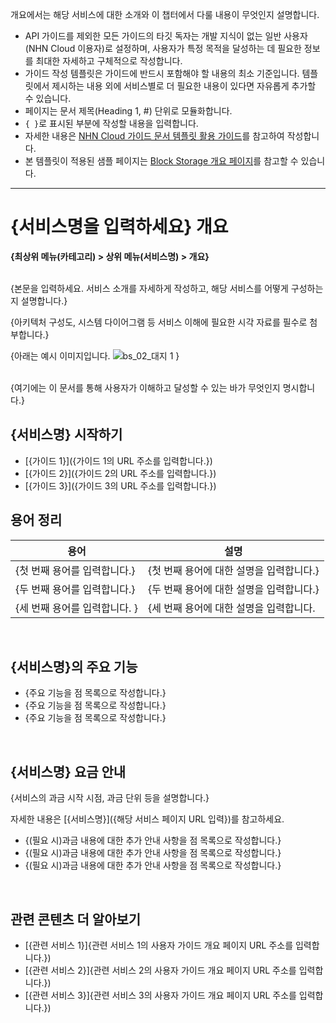 개요에서는 해당 서비스에 대한 소개와 이 챕터에서 다룰 내용이 무엇인지 설명합니다.

* API 가이드를 제외한 모든 가이드의 타깃 독자는 개발 지식이 없는 일반 사용자(NHN Cloud 이용자)로 설정하며, 사용자가 특정 목적을 달성하는 데 필요한 정보를 최대한 자세하고 구체적으로 작성합니다.
* 가이드 작성 템플릿은 가이드에 반드시 포함해야 할 내용의 최소 기준입니다. 템플릿에서 제시하는 내용 외에 서비스별로 더 필요한 내용이 있다면 자유롭게 추가할 수 있습니다.
* 페이지는 문서 제목(Heading 1, #) 단위로 모듈화합니다.
* `{ }`로 표시된 부분에 작성할 내용을 입력합니다.
* 자세한 내용은 [NHN Cloud 가이드 문서 템플릿 활용 가이드](https://nhnent.dooray.com/share/pages/zzvZY-57RG6imxkuc_-blA)를 참고하여 작성합니다.
* 본 템플릿이 적용된 샘플 페이지는 [Block Storage 개요 페이지](https://docs.alpha-nhncloud.com/ko/Open%20Source/TW/ko/overview/)를 참고할 수 있습니다.

--- 

# {서비스명을 입력하세요} 개요

<!--문서의 각 페이지는 위 문서 제목(Heading 1, #) 단위로 모듈화합니다. 문서 제목(Heading 1)은 페이지당 1번만 사용할 수 있습니다.-->

**{최상위 메뉴(카테고리) > 상위 메뉴(서비스명) > 개요}**

<!--문서의 제목 바로 아랫줄에 평문에 볼드체를 적용한 스타일로 사용자 가이드 내에서 현재 페이지까지의 경로를 작성합니다.  -->
<!--예: **Network > Load Balancer > Load Balancer 개요**  -->
<br>
{본문을 입력하세요. 서비스 소개를 자세하게 작성하고, 해당 서비스를 어떻게 구성하는지 설명합니다.}

{아키텍처 구성도, 시스템 다이어그램 등 서비스 이해에 필요한 시각 자료를 필수로 첨부합니다.}

{아래는 예시 이미지입니다.
![bs_02_대지 1](https://github.com/user-attachments/assets/b6cd4a1f-eeb6-4eed-962b-2020efc3cfb0)
}

<!--작성자는 편한 방법으로 초안을 그려 테크니컬 라이터에게 전달합니다. 테크니컬 라이터는 이미지 스타일 가이드에 따라 최종 이미지를 가공·제작하여 요청자에게 전달합니다. 요청자는 이미지가 의도에 맞게 제작되었는지 검토한 뒤 가이드 문서에 첨부합니다.-->

<!--서비스에 대한 간단한 소개 후 이 가이드에 대한 소개를 기재하기 전 한 줄 공백을 추가합니다.-->

<br>
{여기에는 이 문서를 통해 사용자가 이해하고 달성할 수 있는 바가 무엇인지 명시합니다.}

## {서비스명} 시작하기

<!--여기에서는 해당 서비스를 최초 시작할 때 참고할 수 있는 가이드의 하이퍼링크를 목차 형식으로 기재합니다. 점 목록을 사용합니다.  -->
<!--예를 들어 로드 밸런서 서비스라면 '로드 밸런서 지원 프로토콜', '로드 밸런서 생성', '리스너 설정', 'IP 접근제어 그룹 생성' 등의 내용을 선정하여 해당 가이드 URL을 목록으로 제공할 수 있습니다.  -->

* \[\{가이드 1\}\]\(\{가이드 1의 URL 주소를 입력합니다\.\}\)
* \[\{가이드 2\}\]\(\{가이드 2의 URL 주소를 입력합니다\.\}\)
* \[\{가이드 3\}\]\(\{가이드 3의 URL 주소를 입력합니다\.\}\)

## 용어 정리

<!-- 해당 서비스에서 다룰 주요 용어나 기술적인 용어를 정리합니다. 용어는 표 형태로 제공하며, 가급적이면 가나다순, ABC순으로 기재합니다. -->

| 용어 | 설명 |
| --- | --- |
| {첫 번째 용어를 입력합니다.} | {첫 번째 용어에 대한 설명을 입력합니다.} |
| {두 번째 용어를 입력합니다.} | {두 번째 용어에 대한 설명을 입력합니다.} |
| {세 번째 용어를 입력합니다. } | {세 번째 용어에 대한 설명을 입력합니다. |

<br>

## {서비스명}의 주요 기능

* {주요 기능을 점 목록으로 작성합니다.}
* {주요 기능을 점 목록으로 작성합니다.}
* {주요 기능을 점 목록으로 작성합니다.}
<br>

## {서비스명} 요금 안내

{서비스의 과금 시작 시점, 과금 단위 등을 설명합니다.}

자세한 내용은 \[\{서비스명\}\]\(\{해당 서비스 페이지 URL 입력\}\)를 참고하세요\.

* {(필요 시)과금 내용에 대한 추가 안내 사항을 점 목록으로 작성합니다.}
* {(필요 시)과금 내용에 대한 추가 안내 사항을 점 목록으로 작성합니다.}
* {(필요 시)과금 내용에 대한 추가 안내 사항을 점 목록으로 작성합니다.}

<!-- 요금 안내는 요금표 등을 직접 기재하지 않으며, NHN Cloud 홈페이지 > 서비스 > 해당 서비스 페이지의 하이퍼링크를 위 템플릿 형식에 맞추어 첨부합니다. -->

<br>

## 관련 콘텐츠 더 알아보기

<!-- 해당 서비스와 연동해 사용하거나, 해당 서비스를 이해하는 데 도움이 되는 관련 서비스의 사용자 가이드-개요 페이지 하이퍼링크를 목차 형식으로 제공합니다. 점 목록을 사용합니다. -->

* [{관련 서비스 1}]{관련 서비스 1의 사용자 가이드 개요 페이지 URL 주소를 입력합니다.})
* [{관련 서비스 2}]{관련 서비스 2의 사용자 가이드 개요 페이지 URL 주소를 입력합니다.})
* [{관련 서비스 3}]{관련 서비스 3의 사용자 가이드 개요 페이지 URL 주소를 입력합니다.})
